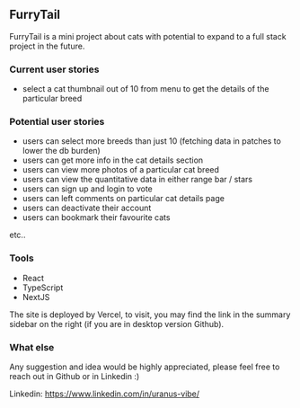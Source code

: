 ## FurryTail

FurryTail is a mini project about cats with potential to expand to a full stack project in the future.

### Current user stories
- select a cat thumbnail out of 10 from menu to get the details of the particular breed

### Potential user stories
- users can select more breeds than just 10 (fetching data in patches to lower the db burden)
- users can get more info in the cat details section
- users can view more photos of a particular cat breed
- users can view the quantitative data in either range bar / stars
- users can sign up and login to vote
- users can left comments on particular cat details page
- users can deactivate their account
- users can bookmark their favourite cats

etc..

### Tools
- React
- TypeScript
- NextJS

The site is deployed by Vercel, to visit, you may find the link in the summary sidebar on the right (if you are in desktop version Github).

### What else
Any suggestion and idea would be highly appreciated, please feel free to reach out in Github or in Linkedin :)

Linkedin: https://www.linkedin.com/in/uranus-vibe/